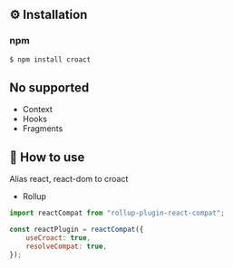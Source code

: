 ## ⚙️ Installation
### npm
```bash
$ npm install croact
```

## No supported
* Context
* Hooks
* Fragments

## 🚀 How to use
Alias react, react-dom to croact


* Rollup
```js
import reactCompat from "rollup-plugin-react-compat";

const reactPlugin = reactCompat({
    useCroact: true,
    resolveCompat: true,
});

```